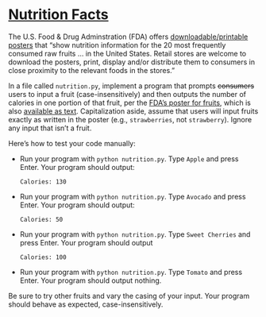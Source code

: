 # [**Nutrition Facts**](https://cs50.harvard.edu/python/2022/psets/2/nutrition/)
The U.S. Food & Drug Adminstration (FDA) offers [downloadable/printable posters](https://www.fda.gov/food/food-labeling-nutrition/nutrition-information-raw-fruits-vegetables-and-fish) that “show nutrition information for the 20 most frequently consumed raw fruits … in the United States. Retail stores are welcome to download the posters, print, display and/or distribute them to consumers in close proximity to the relevant foods in the stores.”

In a file called `nutrition.py`, implement a program that prompts <strike>consumers</strike> users to input a fruit (case-insensitively) and then outputs the number of calories in one portion of that fruit, per the [FDA’s poster for fruits](https://cs50.harvard.edu/python/2022/psets/2/nutrition/Nutrition-Information-for-Raw-Fruits---small-PDF-Poster.pdf), which is also [available as text](https://www.fda.gov/food/food-labeling-nutrition/raw-fruits-poster-text-version-accessible-version). Capitalization aside, assume that users will input fruits exactly as written in the poster (e.g., `strawberries`, not `strawberry`). Ignore any input that isn’t a fruit.

Here’s how to test your code manually:

  * Run your program with `python nutrition.py`. Type `Apple` and press Enter. Your program should output:
    ```
    Calories: 130   
    ```
  * Run your program with `python nutrition.py`. Type `Avocado` and press Enter. Your program should output:
    ```
    Calories: 50
    ```
  * Run your program with `python nutrition.py`. Type `Sweet Cherries` and press Enter. Your program should output
    ```
    Calories: 100
    ```
  * Run your program with `python nutrition.py`. Type `Tomato` and press Enter. Your program should output nothing.

Be sure to try other fruits and vary the casing of your input. Your program should behave as expected, case-insensitively.
